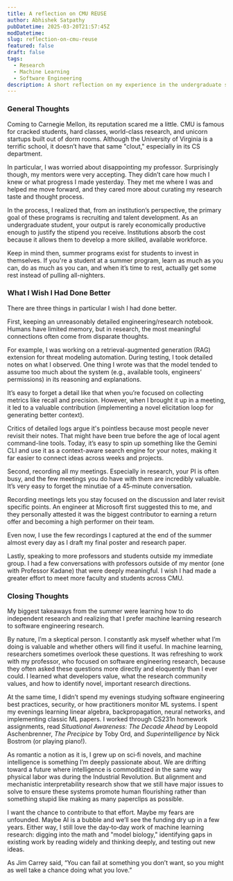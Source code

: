 ```yaml
---
title: A reflection on CMU REUSE
author: Abhishek Satpathy
pubDatetime: 2025-03-20T21:57:45Z
modDatetime:
slug: reflection-on-cmu-reuse
featured: false
draft: false
tags:
  - Research
  - Machine Learning
  - Software Engineering
description: A short reflection on my experience in the undergraduate summer research program at Carnegie Mellon.
---
```


### General Thoughts

Coming to Carnegie Mellon, its reputation scared me a little. CMU is famous for cracked students, hard classes, world-class research, and unicorn startups built out of dorm rooms. Although the University of Virginia is a terrific school, it doesn’t have that same "clout," especially in its CS department.

In particular, I was worried about disappointing my professor. Surprisingly though, my mentors were very accepting. They didn’t care how much I knew or what progress I made yesterday. They met me where I was and helped me move forward, and they cared more about curating my research taste and thought process.

In the process, I realized that, from an institution’s perspective, the primary goal of these programs is recruiting and talent development. As an undergraduate student, your output is rarely economically productive enough to justify the stipend you receive. Institutions absorb the cost because it allows them to develop a more skilled, available workforce.

Keep in mind then, summer programs exist for students to invest in themselves. If you're a student at a summer program, learn as much as you can, do as much as you can, and when it’s time to rest, actually get some rest instead of pulling all-nighters.

### What I Wish I Had Done Better

There are three things in particular I wish I had done better.

First, keeping an unreasonably detailed engineering/research notebook. Humans have limited memory, but in research, the most meaningful connections often come from disparate thoughts.  

For example, I was working on a retrieval-augmented generation (RAG) extension for threat modeling automation. During testing, I took detailed notes on what I observed. One thing I wrote was that the model tended to assume too much about the system (e.g., available tools, engineers’ permissions) in its reasoning and explanations.

It’s easy to forget a detail like that when you’re focused on collecting metrics like recall and precision. However, when I brought it up in a meeting, it led to a valuable contribution (implementing a novel elicitation loop for generating better context).

Critics of detailed logs argue it's pointless because most people never revisit their notes. That might have been true before the age of local agent command-line tools. Today, it’s easy to spin up something like the Gemini CLI and use it as a context-aware search engine for your notes, making it far easier to connect ideas across weeks and projects.

Second, recording all my meetings. Especially in research, your PI is often busy, and the few meetings you do have with them are incredibly valuable. It’s very easy to forget the minutiae of a 45‑minute conversation.

Recording meetings lets you stay focused on the discussion and later revisit specific points. An engineer at Microsoft first suggested this to me, and they personally attested it was the biggest contributor to earning a return offer and becoming a high performer on their team.

Even now, I use the few recordings I captured at the end of the summer almost every day as I draft my final poster and research paper.

Lastly, speaking to more professors and students outside my immediate group. I had a few conversations with professors outside of my mentor (one with Professor Kadane) that were deeply meaningful. I wish I had made a greater effort to meet more faculty and students across CMU.

### Closing Thoughts

My biggest takeaways from the summer were learning how to do independent research and realizing that I prefer machine learning research to software engineering research.

By nature, I’m a skeptical person. I constantly ask myself whether what I’m doing is valuable and whether others will find it useful. In machine learning, researchers sometimes overlook these questions. It was refreshing to work with my professor, who focused on software engineering research, because they often asked these questions more directly and eloquently than I ever could. I learned what developers value, what the research community values, and how to identify novel, important research directions.

At the same time, I didn’t spend my evenings studying software engineering best practices, security, or how practitioners monitor ML systems. I spent my evenings learning linear algebra, backpropagation, neural networks, and implementing classic ML papers. I worked through CS231n homework assignments, read *Situational Awareness: The Decade Ahead* by Leopold Aschenbrenner, *The Precipice* by Toby Ord, and *Superintelligence* by Nick Bostrom (or playing piano!).

As romantic a notion as it is, I grew up on sci‑fi novels, and machine intelligence is something I’m deeply passionate about. We are drifting toward a future where intelligence is commoditized in the same way physical labor was during the Industrial Revolution. But alignment and mechanistic interpretability research show that we still have major issues to solve to ensure these systems promote human flourishing rather than something stupid like making as many paperclips as possible.

I want the chance to contribute to that effort. Maybe my fears are unfounded. Maybe AI is a bubble and we’ll see the funding dry up in a few years. Either way, I still love the day‑to‑day work of machine learning research: digging into the math and "model biology," identifying gaps in existing work by reading widely and thinking deeply, and testing out new ideas.

As Jim Carrey said, “You can fail at something you don’t want, so you might as well take a chance doing what you love.”

